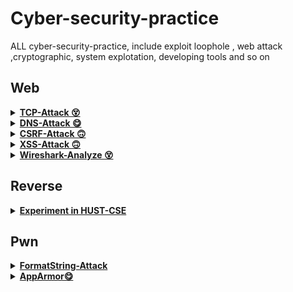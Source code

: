 # Cyber-security-practice
ALL cyber-security-practice, include exploit loophole , web attack ,cryptographic, system explotation, developing tools and so on

## Web

<details>
    <summary><strong><a href="./Web/TCP-attack/" >TCP-Attack 😵</a></strong></summary>
</details>
<details>
    <summary><strong><a href="./Web/DNS-attack/" >DNS-Attack 😋</a></strong></summary>
</details>
<details>
    <summary><strong><a href="./Web/CSRF-attack/" >CSRF-Attack 🙃</a></strong></summary>
</details>

<details>
    <summary><strong><a href="./Web/XSS-attack/" >XSS-Attack 🙃</a></strong></summary>
</details>
 
<details>
    <summary><strong><a href="./Web/Wireshark-Analyze/" >Wireshark-Analyze 😵</a></strong></summary>
    <ul>
    <li>EndPoint to EndPoint Statistics</li>
    <li>Name Resolution</li>
    <li>Decode Protocol</li>
    <li>Trace flow</li>
    <li>Packet Lengrh statistics</li>
    </ul>
</details>

## Reverse
<details>
    <summary><strong><a href="./Reverse/Experiments-HUST/" >Experiment in HUST-CSE</a></strong></summary>
<ul>
<strong>
<li>Experiment1 ✅</li>
<li>Experiment2 ✅</li>
<li>Experiment3 ✅</li>
</strong>
</ul>
</details>
  
## Pwn
<details>
    <summary><strong><a href="./Pwn/FormatString-Attack/" >FormatString-Attack</a></strong></summary>
    <ul><strong>
    <li>Change var value</li>
    <li>ShellCode Injection</li>
    <li>Ret2Lib Hack</li>
    <li>GOT-Table Hack</li>
    </strong></ul>
</details>
<details>
    <summary><strong><a href="./Pwn/Apparmor/" >AppArmor😋</a></strong></summary>
    <ul><strong>
    <li>Chroot</li>
    <li>Seccomp</li>
    <li>AppArmor</li>
</strong></ul>
</details>






    





